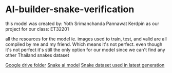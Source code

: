 # AI-builder-snake-verification

this model was created by:
  Yoth Srimanchanda
  Pannawat Kerdpin
as our project for our class: ET32201

all the resources for the model ie. images used to train, test, and valid are all compiled by me and my friend. Which means it's not perfect.
even though it's not perfect it's still the only option for our model since we can't find any other Thailand snakes dataset

[Google drive folder](https://drive.google.com/drive/folders/1Anqir7YNB-4TpZ-eIOWprbuC18sT8Kkp?usp=sharing)
[Snake ai model](https://drive.google.com/file/d/1vwCAhmTKoBG84cRzVQbbwZNJO4L5f7b_/view?usp=sharing)
[Snake dataset used in latest generation](https://drive.google.com/file/d/1CelvG6rb9jU3kxXjZkFH2Mn3vCTtYufG/view?usp=sharing)

